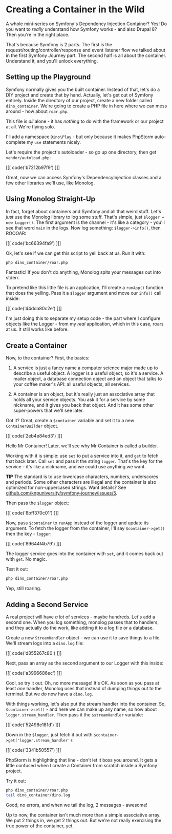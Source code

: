 # Creating a Container in the Wild

A whole mini-series on Symfony's Dependency Injection Container? Yes! Do
you want to *really* understand how Symfony works - and also Drupal 8?
Then you're in the right place.

That's because Symfony is 2 parts. The first is the request/routing/controller/response
and event listener flow we talked about in the first Symfony Journey part.
The second half is all about the container. Understand it, and you'll unlock
everything.

## Setting up the Playground

Symfony normally gives you the built container. Instead of that, let's do
a DIY project and create that by hand. Actually, let's get out of Symfony
entirely. Inside the directory of our project, create a new folder called
`dino_container`. We're going to create a PHP file in here where we can mess
around - how about `roar.php`.

This file is *all* alone - it has *nothing* to do with the framework or our
project at all. We're flying solo.

I'll add a namespace `Dino\Play` - but only because it makes PhpStorm 
auto-complete my `use` statements nicely.

Let's require the project's autoloader - so go up one directory, then get
`vendor/autoload.php`:

[[[ code('b7212b97f9') ]]]

Great, now we can access Symfony's DependencyInjection classes and a few other
libraries we'll use, like Monolog.

## Using Monolog Straight-Up

In fact, forget about containers and Symfony and all that weird stuff. Let's
*just* use the Monolog library to log some stuff. That's simple, just
`$logger = new Logger()`. The first argument is the channel - it's like a
category - you'll see that word `main` in the logs. Now log something:
`$logger->info()`, then ROOOAR:

[[[ code('bc66394fa9') ]]]

Ok, let's see if we can get this script to yell back at us. Run it with:

```bash
php dino_container/roar.php
```

Fantastic! If you don't do anything, Monolog spits your messages out into
stderr.

To pretend like this little file is an application, I'll create a `runApp()`
function that does the yelling. Pass it a `$logger` argument and move our
`info()` call inside:

[[[ code('44dda80c2e') ]]]

I'm just doing this to separate my setup code - the part where I configure
objects like the Logger - from my *real* application, which in this case,
roars at us. It still works like before.

## Create a Container

Now, to the container? First, the basics:

1. A service is just a fancy name a computer science major made up to describe
   a useful object. A logger is a useful object, so it's a service. A mailer
   object, a database connection object and an object that talks to your
   coffee maker's API: all useful objects, all services.

2. A container is an object, but it's really just an associative array that
   holds all your service objects. You ask it for a service by some nickname,
   and it gives you back that object. And it has some other super-powers
   that we'll see later.

Got it? Great, create a `$container` variable and set it to a new `ContainerBuilder`
object.

[[[ code('2eb4e84ed3') ]]]

Hello Mr Container! Later, we'll see why Mr Container is called a builder.

Working with it is simple: use `set` to put a service into it, and `get` to
fetch that back later. Call `set` and pass it the string `logger`. That's
the key for the service - it's like a nickname, and we could use anything we
want.

**TIP** The standard is to use lowercase characters, numbers, underscores
and periods. Some other characters are illegal and the container is also
optimized for non-uppercased strings. Want details? See
[github.com/knpuniversity/symfony-journey/issues/5](https://github.com/knpuniversity/symfony-journey/issues/5).

Then pass the `$logger` object:

[[[ code('8bff370c01') ]]]

Now, pass `$container` to `runApp` instead of the logger and update its
argument. To fetch the logger from the container, I'll say `$container->get()`
then the key - `logger`:

[[[ code('89644f4b79') ]]]

The logger service goes into the container with `set`, and it comes back
out with `get`. No magic.

Test it out:

```bash
php dino_container/roar.php
```

Yep, still roaring.

## Adding a Second Service

A real project will have *a lot* of services - maybe hundreds. Let's add a
second one. When you log something, monolog passes that to handlers, and
they actually do the work, like adding it to a log file or a database.

Create a new `StreamHandler` object - we can use it to save things to a file.
We'll stream logs into a `dino.log` file:

[[[ code('d855267c80') ]]]

Next, pass an array as the second argument to our Logger with this inside:

[[[ code('a3996686ec') ]]]

Cool, so try it out. Oh, no more message! It's OK. As soon as you pass at
least *one* handler, Monolog uses that instead of dumping things out to the
terminal. But we *do* now have a `dino.log`.

With things working, let's also put the stream handler into the container.
So, `$container->set()` - and here we can make up any name, so how about
`logger.stream_handler`. Then pass it the `$streamHandler` variable:

[[[ code('52498e181d') ]]]

Down in the `$logger`, just fetch it out with `$container->get('logger.stream_handler')`:

[[[ code('3341b50557') ]]]

PhpStorm is highlighting that line - don't let it boss you around. It gets
a little confused when I create a Container from scratch inside a Symfony
project.

Try it out:

```bash
php dino_container/roar.php
tail dino_container/dino.log
```

Good, no errors, and when we tail the log, 2 messages - awesome!

Up to now, the container isn't much more than a simple associative array.
We put 2 things in, we get 2 things out. But we're not really exercising
the true power of the container, yet.
